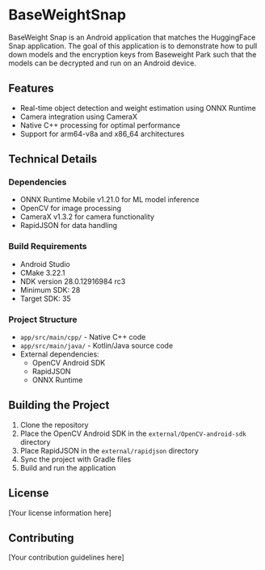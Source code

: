 # BaseWeightSnap

BaseWeight Snap is an Android application that matches the HuggingFace Snap application.  The goal of this application
is to demonstrate how to pull down models and the encryption keys from Baseweight Park such that the models can be decrypted
and run on an Android device.

## Features

- Real-time object detection and weight estimation using ONNX Runtime
- Camera integration using CameraX
- Native C++ processing for optimal performance
- Support for arm64-v8a and x86_64 architectures

## Technical Details

### Dependencies

- ONNX Runtime Mobile v1.21.0 for ML model inference
- OpenCV for image processing
- CameraX v1.3.2 for camera functionality
- RapidJSON for data handling

### Build Requirements

- Android Studio
- CMake 3.22.1
- NDK version 28.0.12916984 rc3
- Minimum SDK: 28
- Target SDK: 35

### Project Structure

- `app/src/main/cpp/` - Native C++ code
- `app/src/main/java/` - Kotlin/Java source code
- External dependencies:
  - OpenCV Android SDK
  - RapidJSON
  - ONNX Runtime

## Building the Project

1. Clone the repository
2. Place the OpenCV Android SDK in the `external/OpenCV-android-sdk` directory
3. Place RapidJSON in the `external/rapidjson` directory
4. Sync the project with Gradle files
5. Build and run the application

## License

[Your license information here]

## Contributing

[Your contribution guidelines here]
